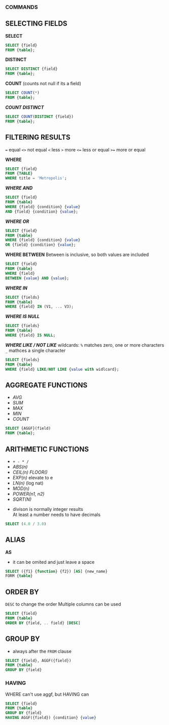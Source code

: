 ### COMMANDS

## SELECTING FIELDS

**SELECT**
```sql
SELECT {field} 
FROM {table};
```

**DISTINCT**
```sql
SELECT DISTINCT {field} 
FROM {table};
```

**COUNT** 
(counts not null if its a field)
```sql
SELECT COUNT(*) 
FROM {table};

```

***COUNT DISTINCT***
```sql
SELECT COUNT(DISTINCT {field}) 
FROM {table};

```

## FILTERING RESULTS

`=`   equal
`<>`  not equal
`<`   less
`>`   more
`<=`  less or equal
`>=`  more or equal

**WHERE**
```sql
SELECT {field} 
FROM {TABLE}
WHERE title = 'Metropolis';
```

***WHERE AND***
```sql
SELECT {field}
FROM {table}
WHERE {field} {condition} {value}
AND {field} {condition} {value};
```

***WHERE OR***
```sql
SELECT {field}
FROM {table}
WHERE {field} {condition} {value}
OR {field} {condition} {value};
```

**WHERE BETWEEN**
Between is inclusive, so both values are included
```sql
SELECT {field}
FROM {table}
WHERE {field} 
BETWEEN {value} AND {value};
```

***WHERE IN***
```sql
SELECT {fields}
FROM {table}
WHERE {field} IN (V1, ... V3);
```

***WHERE IS NULL***
```sql
SELECT {fields}
FROM {table}
WHERE {field} IS NULL;
```

***WHERE LIKE / NOT LIKE***
wildcards:
`%` matches zero, one or more characters
`_` mathces a single character

```sql
SELECT {fields}
FROM {table}
WHERE {field} LIKE/NOT LIKE {value with widlcard};
```

## AGGREGATE FUNCTIONS

- *AVG*
- *SUM*
- *MAX*
- *MIN*
- *COUNT*

```sql
SELECT {AGGF}(field)
FROM {table};
```
## ARITHMETIC FUNCTIONS

- `+ - * /`
- *ABS(n)*
- *CEIL(n) FLOOR()*
- *EXP(n)* elevate to e
- *LN(n)* (log nat)
- *MOD(n)*
- *POWER(n1, n2)* 
- *SQRT(N)*


* divison is normally integer results  
At least a number needs to have decimals
```sql
SELECT (4.0 / 3.0)
```

## ALIAS

**AS** 
* it can be omited and just leave a space
```sql
SELECT ({f1} {function} {f2}) [AS] {new_name}
FORM {table}
```

## ORDER BY
`DESC` to change the order
Multiple columns can be used 
```sql
SELECT {field} 
FROM {table}
ORDER BY {field, .. field} [DESC]
```

## GROUP BY
* always after the `FROM` clause
```sql
SELECT {field}, AGGF({field})
FROM {table}
GROUP BY {field}
```

### HAVING
WHERE can't use aggf, but HAVING can
```sql
SELECT {field}
FROM {table}
GROUP BY {field}
HAVING AGGF({field}) {condition} {value}
```









 
